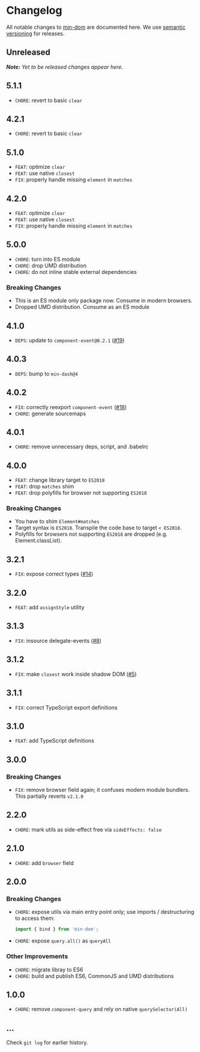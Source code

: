 # Changelog

All notable changes to [min-dom](https://github.com/bpmn-io/min-dom) are documented here. We use [semantic versioning](http://semver.org/) for releases.

## Unreleased

___Note:__ Yet to be released changes appear here._

## 5.1.1

* `CHORE`: revert to basic `clear`

## 4.2.1

* `CHORE`: revert to basic `clear`

## 5.1.0

* `FEAT`: optimize `clear`
* `FEAT`: use native `closest`
* `FIX`: properly handle missing `element` in `matches`

## 4.2.0

* `FEAT`: optimize `clear`
* `FEAT`: use native `closest`
* `FIX`: properly handle missing `element` in `matches`

## 5.0.0

* `CHORE`: turn into ES module
* `CHORE`: drop UMD distribution
* `CHORE`: do not inline stable external dependencies

### Breaking Changes

* This is an ES module only package now. Consume in modern browsers.
* Dropped UMD distribution. Consume as an ES module

## 4.1.0

* `DEPS`: update to `component-event@0.2.1` ([#19](https://github.com/bpmn-io/min-dom/pull/19))

## 4.0.3

* `DEPS`: bump to `min-dash@4`

## 4.0.2

* `FIX`: correctly reexport `component-event` ([#18](https://github.com/bpmn-io/min-dom/pull/18))
* `CHORE`: generate sourcemaps

## 4.0.1

* `CHORE`: remove unnecessary deps, script, and .babelrc

## 4.0.0

* `FEAT`: change library target to `ES2018`
* `FEAT`: drop `matches` shim
* `FEAT`: drop polyfills for browser not supporting `ES2018`

### Breaking Changes

* You have to shim `Element#matches`
* Target syntax is `ES2018`. Transpile the code base to target `< ES2018`.
* Polyfills for browsers not supporting `ES2018` are dropped (e.g. Element.classList).

## 3.2.1

* `FIX`: expose correct types ([#14](https://github.com/bpmn-io/min-dom/issues/14))

## 3.2.0

* `FEAT`: add `assignStyle` utility

## 3.1.3

* `FIX`: insource delegate-events ([#8](https://github.com/bpmn-io/min-dom/issues/8))

## 3.1.2

* `FIX`: make `closest` work inside shadow DOM ([#5](https://github.com/bpmn-io/min-dom/issues/5))

## 3.1.1

* `FIX`: correct TypeScript export definitions

## 3.1.0

* `FEAT`: add TypeScript definitions

## 3.0.0

### Breaking Changes

* `FIX`: remove browser field again; it confuses modern module bundlers. This partially reverts `v2.1.0`

## 2.2.0

* `CHORE`: mark utils as side-effect free via `sideEffects: false`

## 2.1.0

* `CHORE`: add `browser` field

## 2.0.0

### Breaking Changes

* `CHORE`: expose utils via main entry point only; use imports / destructuring to access them:

  ```javascript
  import { bind } from 'min-dom';
  ```

* `CHORE`: expose `query.all()` as `queryAll`

### Other Improvements

* `CHORE`: migrate libray to ES6
* `CHORE`: build and publish ES6, CommonJS and UMD distributions

## 1.0.0

* `CHORE`: remove `component-query` and rely on native `querySelector(All)`

## ...

Check `git log` for earlier history.

